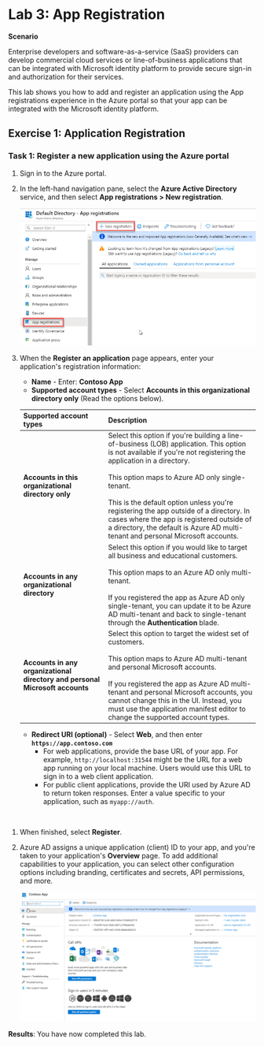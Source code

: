 # Lab 3: App Registration


**Scenario**

Enterprise developers and software-as-a-service (SaaS) providers can develop commercial cloud services or line-of-business applications that can be integrated with Microsoft identity platform to provide secure sign-in and authorization for their services.

This lab shows you how to add and register an application using the App registrations experience in the Azure portal so that your app can be integrated with the Microsoft identity platform.


## Exercise 1: Application Registration

### Task 1: Register a new application using the Azure portal

1.  Sign in to the Azure portal.

1.  In the left-hand navigation pane, select the **Azure Active Directory** service, and then select **App registrations > New registration**.

     ![Screenshot](../media/Module-1/821d44ac-fe73-472b-a4d8-8ae49c56cc24.png)

1.  When the **Register an application** page appears, enter your application's registration information:

       - **Name** - Enter: **Contoso App**
       - **Supported account types** - Select **Accounts in this organizational directory only** (Read the options below).


       | Supported account types | Description |
       |-------------------------|-------------|
       | **Accounts in this organizational directory only** | Select this option if you're building a line-of-business (LOB) application. This option is not available if you're not registering the application in a directory.<br><br>This option maps to Azure AD only single-tenant.<br><br>This is the default option unless you're registering the app outside of a directory. In cases where the app is registered outside of a directory, the default is Azure AD multi-tenant and personal Microsoft accounts. |
       | **Accounts in any organizational directory** | Select this option if you would like to target all business and educational customers.<br><br>This option maps to an Azure AD only multi-tenant.<br><br>If you registered the app as Azure AD only single-tenant, you can update it to be Azure AD multi-tenant and back to single-tenant through the **Authentication** blade. |
       | **Accounts in any organizational directory and personal Microsoft accounts** | Select this option to target the widest set of customers.<br><br>This option maps to Azure AD multi-tenant and personal Microsoft accounts.<br><br>If you registered the app as Azure AD multi-tenant and personal Microsoft accounts, you cannot change this in the UI. Instead, you must use the application manifest editor to change the supported account types. |

       - **Redirect URI (optional)** - Select **Web**, and then enter **`https://app.contoso.com`**
         - For web applications, provide the base URL of your app. For example, `http://localhost:31544` might be the URL for a web app running on your local machine. Users would use this URL to sign in to a web client application.
         - For public client applications, provide the URI used by Azure AD to return token responses. Enter a value specific to your application, such as `myapp://auth`.
</br>

1.  When finished, select **Register**.


1.  Azure AD assigns a unique application (client) ID to your app, and you're taken to your application's **Overview** page. To add additional capabilities to your application, you can select other configuration options including branding, certificates and secrets, API permissions, and more.

     ![Screenshot](../media/Module-1/9a978965-d73f-4060-835c-6639b21af29e.png)
 

**Results**: You have now completed this lab.

